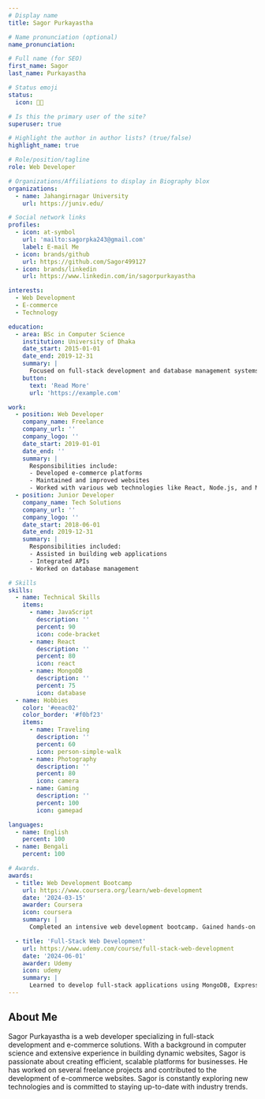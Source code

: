 ```yaml
---
# Display name
title: Sagor Purkayastha

# Name pronunciation (optional)
name_pronunciation: 

# Full name (for SEO)
first_name: Sagor
last_name: Purkayastha

# Status emoji
status:
  icon: 👨‍💻

# Is this the primary user of the site?
superuser: true

# Highlight the author in author lists? (true/false)
highlight_name: true

# Role/position/tagline
role: Web Developer

# Organizations/Affiliations to display in Biography blox
organizations:
  - name: Jahangirnagar University
    url: https://juniv.edu/

# Social network links
profiles:
  - icon: at-symbol
    url: 'mailto:sagorpka243@gmail.com'
    label: E-mail Me
  - icon: brands/github
    url: https://github.com/Sagor499127
  - icon: brands/linkedin
    url: https://www.linkedin.com/in/sagorpurkayastha

interests:
  - Web Development
  - E-commerce
  - Technology

education:
  - area: BSc in Computer Science
    institution: University of Dhaka
    date_start: 2015-01-01
    date_end: 2019-12-31
    summary: |
      Focused on full-stack development and database management systems. Completed several projects, including a website for e-commerce businesses.
    button:
      text: 'Read More'
      url: 'https://example.com'

work:
  - position: Web Developer
    company_name: Freelance
    company_url: ''
    company_logo: ''
    date_start: 2019-01-01
    date_end: ''
    summary: |
      Responsibilities include:
      - Developed e-commerce platforms
      - Maintained and improved websites
      - Worked with various web technologies like React, Node.js, and MongoDB
  - position: Junior Developer
    company_name: Tech Solutions
    company_url: ''
    company_logo: ''
    date_start: 2018-06-01
    date_end: 2019-12-31
    summary: |
      Responsibilities included:
      - Assisted in building web applications
      - Integrated APIs
      - Worked on database management

# Skills
skills:
  - name: Technical Skills
    items:
      - name: JavaScript
        description: ''
        percent: 90
        icon: code-bracket
      - name: React
        description: ''
        percent: 80
        icon: react
      - name: MongoDB
        description: ''
        percent: 75
        icon: database
  - name: Hobbies
    color: '#eeac02'
    color_border: '#f0bf23'
    items:
      - name: Traveling
        description: ''
        percent: 60
        icon: person-simple-walk
      - name: Photography
        description: ''
        percent: 80
        icon: camera
      - name: Gaming
        description: ''
        percent: 100
        icon: gamepad

languages:
  - name: English
    percent: 100
  - name: Bengali
    percent: 100

# Awards.
awards:
  - title: Web Development Bootcamp
    url: https://www.coursera.org/learn/web-development
    date: '2024-03-15'
    awarder: Coursera
    icon: coursera
    summary: |
      Completed an intensive web development bootcamp. Gained hands-on experience in HTML, CSS, JavaScript, React, and Node.js.

  - title: 'Full-Stack Web Development'
    url: https://www.udemy.com/course/full-stack-web-development
    date: '2024-06-01'
    awarder: Udemy
    icon: udemy
    summary: |
      Learned to develop full-stack applications using MongoDB, Express, React, and Node.js. Built a variety of projects from scratch.
---
```

## About Me

Sagor Purkayastha is a web developer specializing in full-stack development and e-commerce solutions. With a background in computer science and extensive experience in building dynamic websites, Sagor is passionate about creating efficient, scalable platforms for businesses. He has worked on several freelance projects and contributed to the development of e-commerce websites. Sagor is constantly exploring new technologies and is committed to staying up-to-date with industry trends.